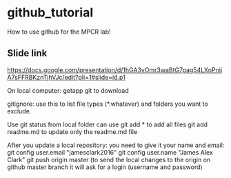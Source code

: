 # github_tutorial
How to use github for the MPCR lab!

## Slide link

https://docs.google.com/presentation/d/1hGA3yOmr3waBtG7pag54LXoPnijA7sFFRBKznTjhVJc/edit?pli=1#slide=id.p1


On local computer:
getapp git to download

gitignore:
use this to list file types (*.whatever) and folders you want to exclude.

Use git status from local folder
can use git add * to add all files
git add readme.md to update only the readme.md file


After you update a local repository:
you need to give it your name and email:
git config user.email "jamesclark2016"
git config user.name "James Alex Clark"
git push origin master (to send the local changes to the origin on github master branch
it will ask for a login (username and password)

